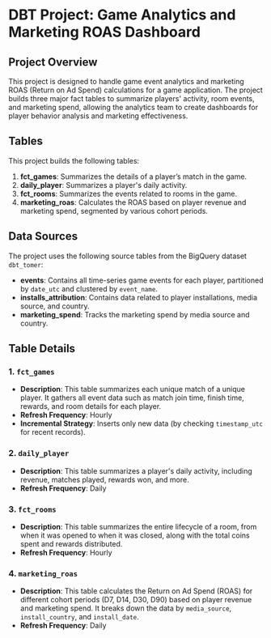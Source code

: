# DBT Project: Game Analytics and Marketing ROAS Dashboard

## Project Overview
This project is designed to handle game event analytics and marketing ROAS (Return on Ad Spend) calculations for a game application. The project builds three major fact tables to summarize players' activity, room events, and marketing spend, allowing the analytics team to create dashboards for player behavior analysis and marketing effectiveness.

## Tables
This project builds the following tables:
1. **fct_games**: Summarizes the details of a player’s match in the game.
2. **daily_player**: Summarizes a player's daily activity.
3. **fct_rooms**: Summarizes the events related to rooms in the game.
4. **marketing_roas**: Calculates the ROAS based on player revenue and marketing spend, segmented by various cohort periods.

## Data Sources
The project uses the following source tables from the BigQuery dataset `dbt_tomer`:
- **events**: Contains all time-series game events for each player, partitioned by `date_utc` and clustered by `event_name`.
- **installs_attribution**: Contains data related to player installations, media source, and country.
- **marketing_spend**: Tracks the marketing spend by media source and country.


## Table Details
### 1. `fct_games`
- **Description**: This table summarizes each unique match of a unique player. It gathers all event data such as match join time, finish time, rewards, and room details for each player.
- **Refresh Frequency**: Hourly
- **Incremental Strategy**: Inserts only new data (by checking `timestamp_utc` for recent records).
  
### 2. `daily_player`
- **Description**: This table summarizes a player's daily activity, including revenue, matches played, rewards won, and more.
- **Refresh Frequency**: Daily
  
### 3. `fct_rooms`
- **Description**: This table summarizes the entire lifecycle of a room, from when it was opened to when it was closed, along with the total coins spent and rewards distributed.
- **Refresh Frequency**: Hourly

### 4. `marketing_roas`
- **Description**: This table calculates the Return on Ad Spend (ROAS) for different cohort periods (D7, D14, D30, D90) based on player revenue and marketing spend. It breaks down the data by `media_source`, `install_country`, and `install_date`.
- **Refresh Frequency**: Daily

